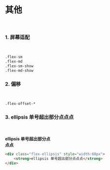 # 其他
<br/>

### 1. 屏幕适配
<br/>

```html
.flex-sm
.flex-md
.flex-sm-show
.flex-md-show
```

### 2. 偏移
<br/>

```html
.flex-offset-*
```

### 3. ellipsis 单号超出部分点点点
<br/>

<br/>
<div class="flex-ellipsis" style="width:150px"> <strong>ellipsis 单号超出部分点点点</strong></div>

```html
<div class="flex-ellipsis" style="width:60px">
	<strong>ellipsis 单号超出部分点点点</strong>
</div>
```
